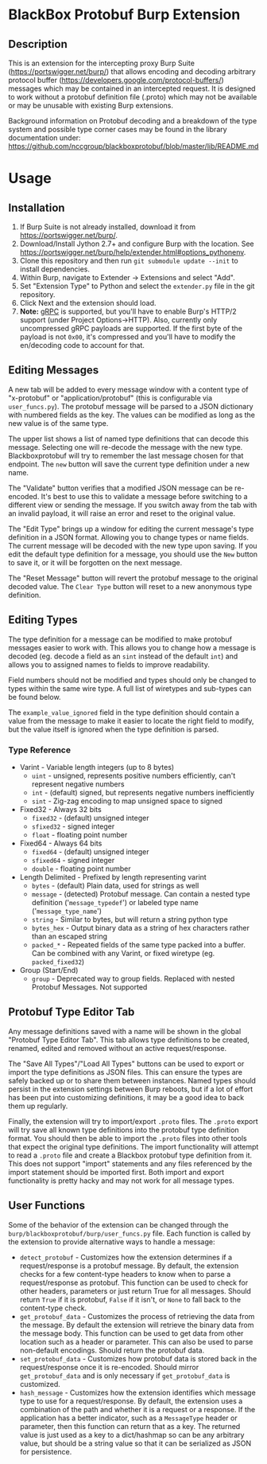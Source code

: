 # BlackBox Protobuf Burp Extension

## Description
This is an extension for the intercepting proxy Burp Suite
(<https://portswigger.net/burp/>) that allows encoding and decoding arbitrary
protocol buffer (<https://developers.google.com/protocol-buffers/>) messages
which may be contained in an intercepted request. It is designed to work
without a protobuf definition file (.proto) which may not be available or may
be unusable with existing Burp extensions.

Background information on Protobuf decoding and a breakdown of the type system
and possible type corner cases may be found in the library documentation under:
<https://github.com/nccgroup/blackboxprotobuf/blob/master/lib/README.md>


# Usage
## Installation

1. If Burp Suite is not already installed, download it from <https://portswigger.net/burp/>.
2. Download/Install Jython 2.7+ and configure Burp with the location. See
   <https://portswigger.net/burp/help/extender.html#options_pythonenv>.
3. Clone this repository and then run `git submodule update --init` to install dependencies.
4. Within Burp, navigate to Extender -> Extensions and select "Add".
5. Set "Extension Type" to Python and select the `extender.py` file in the git repository.
6. Click Next and the extension should load.
7. **Note:** [gRPC](https://grpc.io/about/) is supported, but you'll have to enable Burp's HTTP/2 support (under Project Options->HTTP). Also, currently only uncompressed gRPC payloads are supported. If the first byte of the payload is not `0x00`, it's compressed and you'll have to modify the en/decoding code to account for that.


## Editing Messages
A new tab will be added to every message window with a content type of
"x-protobuf" or "application/protobuf" (this is configurable via
`user_funcs.py`). The protobuf message will be parsed to a JSON dictionary with
numbered fields as the key. The values can be modified as long as the new value
is of the same type.

The upper list shows a list of named type definitions that can decode this
message. Selecting one will re-decode the message with the new type.
Blackboxprotobuf will try to remember the last message chosen for that
endpoint. The `new` button will save the current type definition under a new
name.

The "Validate" button verifies that a modified JSON message can be re-encoded.
It's best to use this to validate a message before switching to a different
view or sending the message. If you switch away from the tab with an invalid
payload, it will raise an error and reset to the original value.

The "Edit Type" brings up a window for editing the current message's type
definition in a JSON format. Allowing you to change types or name fields. The
current message will be decoded with the new type upon saving. If you edit the
default type definition for a message, you should use the `New` button to save
it, or it will be forgotten on the next message.

The "Reset Message" button will revert the protobuf message to the original decoded
value. The `Clear Type` button will reset to a new anonymous type definition.

## Editing Types
The type definition for a message can be modified to make protobuf messages
easier to work with. This allows you to change how a message is decoded (eg.
decode a field as an `sint` instead of the default `int`) and allows you to
assigned names to fields to improve readability.

Field numbers should not be modified and types should only be changed to types
within the same wire type. A full list of wiretypes and sub-types can be found
below.

The `example_value_ignored` field in the type definition should contain a value
from the message to make it easier to locate the right field to modify, but the
value itself is ignored when the type definition is parsed.

### Type Reference
* Varint - Variable length integers (up to 8 bytes)
    - `uint` - unsigned, represents positive numbers efficiently, can't
      represent negative numbers
    - `int` - (default) signed, but represents negative numbers inefficiently
    - `sint` - Zig-zag encoding to map unsigned space to signed
* Fixed32 - Always 32 bits
    - `fixed32` - (default) unsigned integer
    - `sfixed32` - signed integer
    - `float` - floating point number
* Fixed64 - Always 64 bits
    - `fixed64` - (default) unsigned integer
    - `sfixed64` - signed integer
    - `double` - floating point number
* Length Delimited - Prefixed by length representing varint
    - `bytes` - (default) Plain data, used for strings as well
    - `message` - (detected) Protobuf message. Can contain a nested type
      definition ('`message_typedef`') or labeled type name
      ('`message_type_name`')
    - `string` - Similar to bytes, but will return a string python type
    - `bytes_hex` - Output binary data as a string of hex characters rather
      than an escaped string
    - `packed_*` - Repeated fields of the same type packed into a buffer. Can
      be combined with any Varint, or fixed wiretype (eg. `packed_fixed32`)
* Group (Start/End)
    - `group` - Deprecated way to group fields. Replaced with nested Protobuf
      Messages. Not supported


## Protobuf Type Editor Tab

Any message definitions saved with a name will be shown in the global "Protobuf
Type Editor Tab". This tab allows type definitions to be created, renamed,
edited and removed without an active request/response.

The "Save All Types"/"Load All Types" buttons can be used to export or import
the type definitions as JSON files. This can ensure the types are safely backed
up or to share them between instances. Named types should persist in the
extension settings between Burp reboots, but if a lot of effort has been put
into customizing definitions, it may be a good idea to back them up regularly.

Finally, the extension will try to import/export `.proto` files. The `.proto`
export will try save all known type definitions into the protobuf type
definition format. You should then be able to import the `.proto` files into
other tools that expect the original type definitions. The import functionality
will attempt to read a `.proto` file and create a Blackbox protobuf type
definition from it. This does not support "import" statements and any files
referenced by the import statement should be imported first. Both import and
export functionality is pretty hacky and may not work for all message types.

## User Functions

Some of the behavior of the extension can be changed through the
`burp/blackboxprotobuf/burp/user_funcs.py` file. Each function is called by the
extension to provide alternative ways to handle a message:

* `detect_protobuf` - Customizes how the extension determines if a
  request/response is a protobuf message. By default, the extension checks for
  a few content-type headers to know when to parse a request/response as
  protobuf. This function can be used to check for other headers, parameters or
  just return True for all messages. Should return `True` if it is protobuf,
  `False` if it isn't, or `None` to fall back to the content-type check.
* `get_protobuf_data` - Customizes the process of retrieving the data from the
  message. By default the extension will retrieve the binary data from the
  message body. This function can be used to get data from other location such
  as a header or parameter. This can also be used to parse non-default
  encodings. Should return the protobuf data.
* `set_protobuf_data` - Customizes how protobuf data is stored back in the
  request/response once it is re-encoded. Should mirror `get_protobuf_data` and
  is only necessary if `get_protobuf_data` is customized.
* `hash_message` - Customizes how the extension identifies which message type
  to use for a request/response. By default, the extension uses a combination
  of the path and whether it is a request or a response. If the application has
  a better indicator, such as a `MessageType` header or parameter, then this
  function can return that as a key. The returned value is just used as a key
  to a dict/hashmap so can be any arbitrary value, but should be a string value
  so that it can be serialized as JSON for persistence.
